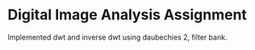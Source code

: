 # Digital Image Analysis Assignment

Implemented dwt and inverse dwt using daubechies 2, filter bank.